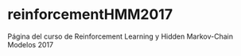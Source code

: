 # reinforcementHMM2017
Página del curso de Reinforcement Learning y Hidden Markov-Chain Modelos 2017

